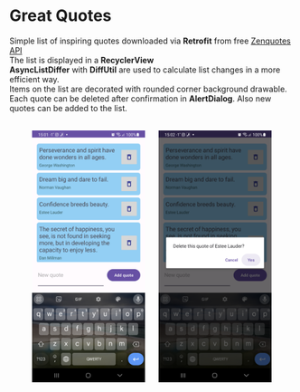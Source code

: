 # Great Quotes 

Simple list of inspiring quotes downloaded via **Retrofit** from free [Zenquotes API](https://zenquotes.io/)<br>
The list is displayed in a **RecyclerView** <br>
**AsyncListDiffer** with **DiffUtil** are used to calculate list changes in a more efficient way. <br>
Items on the list are decorated with rounded corner background drawable. <br>
Each quote can be deleted after confirmation in **AlertDialog**. Also new quotes can be added to the list.
<br>
<br>

<p align="center">
<img src="screenshots/quoteslist.png" width="200" hspace="10"/>
<img src="screenshots/deletedialog.png" width="200" hspace="10"/>
</p>